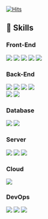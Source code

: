 
<div align="left">

[![Hits](https://hits.seeyoufarm.com/api/count/incr/badge.svg?url=https%3A%2F%2Fgithub.com%2Fbeomkim7%2Fhit-counter&count_bg=%2379C83D&title_bg=%23555555&icon=&icon_color=%23FF0000&title=visit&edge_flat=true)](https://hits.seeyoufarm.com)
<br>

</div>

## 🚀 Skills
<h3 style="font-weight: bold;">Front-End</h3>
<div>
  <img src="https://img.shields.io/badge/html5-E34F26?style=for-the-badge&logo=html5&logoColor=white"> 
  <img src="https://img.shields.io/badge/CSS3-239120?&style=for-the-badge&logo=css3&logoColor=white">
  <img src="https://img.shields.io/badge/javascript-F7DF1E?style=for-the-badge&logo=javascript&logoColor=white"> 
  <img src="https://img.shields.io/badge/Bootstrap-563D7C?style=for-the-badge&logo=bootstrap&logoColor=white"> 
   <img src="https://img.shields.io/badge/jQuery-0769AD?style=for-the-badge&logo=jquery&logoColor=white">
</div>
<h3 style="font-weight: bold;">Back-End</h3>
<div>
  <img src="https://img.shields.io/badge/Java-007396?style=for-the-badge&logo=Java&logoColor=white"> 
  <img src="https://img.shields.io/badge/Spring-6DB33F?style=for-the-badge&logo=spring&logoColor=white"> 
  <img src="https://img.shields.io/badge/Spring Framework-6DB33F?style=for-the-badge&logo=spring&logoColor=white">
  <img src="https://img.shields.io/badge/SpringBoot-6DB33F?style=for-the-badge&logo=SpringBoot&logoColor=white">
  <br>
  <img src="https://img.shields.io/badge/Maven-C71A36?style=for-the-badge&logo=SpringBoot&logoColor=white">
  <img src="https://img.shields.io/badge/Gradle-02303A?style=for-the-badge&logo=SpringBoot&logoColor=white">
</div>

<h3 style="font-weight: bold;">Database</h3>
<div>
  <img src="https://img.shields.io/badge/oracle-F80000?style=for-the-badge&logo=oracle&logoColor=white"> 
  <img src="https://img.shields.io/badge/MariaDB-003545?style=for-the-badge&logo=mariadb&logoColor=white">
</div>
<h3 style="font-weight: bold;">Server</h3>
<div>
    <img src="https://img.shields.io/badge/linux-FCC624?style=for-the-badge&logo=linux&logoColor=black"> 
    <img src="https://img.shields.io/badge/apache tomcat-F8DC75?style=for-the-badge&logo=apachetomcat&logoColor=black">
    <img src="https://img.shields.io/badge/Ubuntu-E95420?style=for-the-badge&logo=ubuntu&logoColor=white">
</div>

<h3 style="font-weight: bold;">Cloud</h3>
<div>
   <img src="https://img.shields.io/badge/AWS-232F3E?style=for-the-badge&logo=amazonwebservices&logoColor=white"> 
</div>

<h3 style="font-weight: bold;">DevOps</h3>
<div>
  <img src="https://img.shields.io/badge/GitHub-181717?style=for-the-badge&logo=github&logoColor=white"> 
  <img src="https://img.shields.io/badge/Github actions-2088FF?style=for-the-badge&logo=githubactions&logoColor=white"> 
  <img src="https://img.shields.io/badge/Docker-2496ED?style=for-the-badge&logo=docker&logoColor=white"> 
       
</div>














